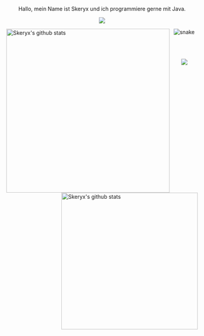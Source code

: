 <p align="center"> Hallo, mein Name ist Skeryx und ich programmiere gerne mit Java. </p align="center">
<p align="center">

</p align="center">
<!--- Picture --->
<p align="center">
<img src="https://github.com/Skeryx/Skeryx/blob/main/picture/rep.gif" />
  </p align="center">
<!--- Stat Github --->
<img align="left" width="430" height="auto" alt="Skeryx's github stats" src="https://github-readme-stats.vercel.app/api?username=Skeryxx&hide=_border=true&title_color=cf0404&icon_color=cf0404&text_color=c9d1d9&bg_color=0d1117&show_icons=true;count_private=true&amp;include_all_commits=true">
<img align="right" width="359" height="auto" alt="Skeryx's github stats" src="https://github-readme-stats.vercel.app/api/top-langs/?username=Skeryxx&hide=_border=true&title_color=cf0404&icon_color=0ff54c&text_color=c9d1d9&bg_color=0d1117&layout=compact&amp;show_icons=true&amp;">
</h2>
<!--- Snake Graph --->
<p align="center">
<img src="https://github.com/Skeryx/Skeryx/raw/output/github-contribution-grid-snake.svg" alt="snake" style="max-width: 100%;">
</p>
<br>
<br>
<a href="https://discord.com/users/539502259537444875">
  <p align="center">
    <img align="center" src="https://lanyard.cnrad.dev/api/539502259537444875" />
  </p>
</a>
<br>
<br>
<br>


